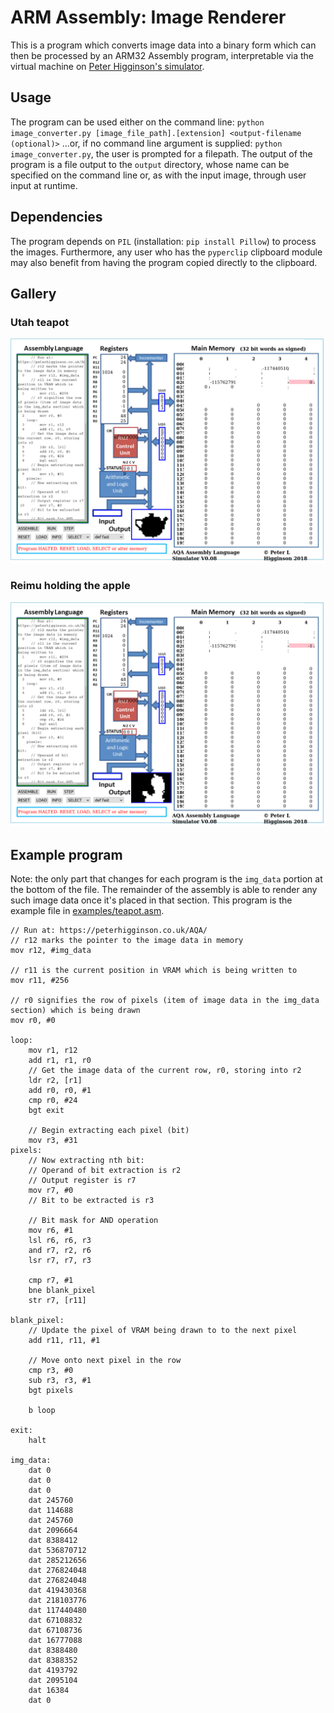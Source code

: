 # ARM Assembly: Image Renderer

This is a program which converts image data into a binary form which can then be processed by an ARM32 Assembly program, interpretable via the virtual machine on [Peter Higginson's simulator](http://peterhigginson.co.uk/AQA/).

## Usage
The program can be used either on the command line:
`python image_converter.py [image_file_path].[extension] <output-filename (optional)>`
...or, if no command line argument is supplied:
`python image_converter.py`, the user is prompted for a filepath.
The output of the program is a file output to the `output` directory, whose name can be specified on the command line
or, as with the input image, through user input at runtime.

## Dependencies
The program depends on `PIL` (installation: `pip install Pillow`) to process the images. Furthermore, any user who has the `pyperclip` clipboard module may also benefit from having the program copied directly to the clipboard.

## Gallery
### Utah teapot
![Utah teapot](assets/utah_teapot.png "Teapot rendered in the virtual machine")

### Reimu holding the apple
![Bad Apple!! frame](assets/bad_apple.png "Opening frame from Bad Apple!! in the virtual machine")

## Example program
Note: the only part that changes for each program is the `img_data` portion at the bottom of the file.
The remainder of the assembly is able to render any such image data once it's placed in that section.
This program is the example file in [examples/teapot.asm](examples/teapot.asm).
```
// Run at: https://peterhigginson.co.uk/AQA/
// r12 marks the pointer to the image data in memory
mov r12, #img_data

// r11 is the current position in VRAM which is being written to
mov r11, #256

// r0 signifies the row of pixels (item of image data in the img_data section) which is being drawn
mov r0, #0

loop:
    mov r1, r12
    add r1, r1, r0
    // Get the image data of the current row, r0, storing into r2
    ldr r2, [r1]
    add r0, r0, #1
    cmp r0, #24
    bgt exit

    // Begin extracting each pixel (bit)
    mov r3, #31
pixels:
    // Now extracting nth bit:
    // Operand of bit extraction is r2
    // Output register is r7
    mov r7, #0
    // Bit to be extracted is r3

    // Bit mask for AND operation
    mov r6, #1
    lsl r6, r6, r3
    and r7, r2, r6
    lsr r7, r7, r3

    cmp r7, #1
    bne blank_pixel
    str r7, [r11]

blank_pixel:
    // Update the pixel of VRAM being drawn to to the next pixel
    add r11, r11, #1

    // Move onto next pixel in the row
    cmp r3, #0
    sub r3, r3, #1
    bgt pixels

    b loop

exit:
    halt

img_data:
	dat 0
	dat 0
	dat 0
	dat 245760
	dat 114688
	dat 245760
	dat 2096664
	dat 8388412
	dat 536870712
	dat 285212656
	dat 276824048
	dat 276824048
	dat 419430368
	dat 218103776
	dat 117440480
	dat 67108832
	dat 67108736
	dat 16777088
	dat 8388480
	dat 8388352
	dat 4193792
	dat 2095104
	dat 16384
	dat 0
```
